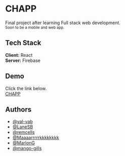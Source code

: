 # CHAPP

Final project after learning Full stack web development.\
<sup>Soon to be a mobile and web app.</sup>

## Tech Stack

**Client:** React\
**Server:** Firebase

## Demo

Click the link below.\
[CHAPP](https://chapp-sigma.vercel.app/)

## Authors

- [@yal-vab](https://github.com/yel-vab)
- [@LaneSB](https://github.com/mary11lane)
- [@remcells](https://github.com/remcells)
- [@Maaaarrrrrkkkkkkkk](https://github.com/markmanongsong)
- [@MarlonG](https://github.com/mgacrama211176)
- [@mango-gills](https://github.com/mango-gills)
